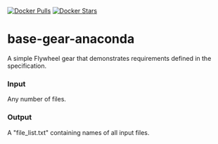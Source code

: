 [![Docker Pulls](https://img.shields.io/docker/pulls/flywheel/base-gear-anaconda.svg)](https://hub.docker.com/r/flywheel/base-gear-anaconda/)
[![Docker Stars](https://img.shields.io/docker/stars/flywheel/base-gear-anaconda.svg)](https://hub.docker.com/r/flywheel/base-gear-anaconda/)

# base-gear-anaconda

A simple Flywheel gear that demonstrates requirements defined in the specification.

### Input
Any number of files.

### Output
A "file_list.txt" containing names of all input files.
